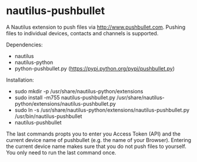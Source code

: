 # nautilus-pushbullet
A Nautilus extension to push files via http://www.pushbullet.com. Pushing files to individual devices, contacts and channels is supported.

Dependencies:
* nautilus
* nautilus-python
* python-pushbullet.py (https://pypi.python.org/pypi/pushbullet.py)

Installation:
 * sudo mkdir -p /usr/share/nautilus-python/extensions
 * sudo install -m755 nautilus-pushbullet.py /usr/share/nautilus-python/extensions/nautilus-pushbullet.py
 * sudo ln -s /usr/share/nautilus-python/extensions/nautilus-pushbullet.py /usr/bin/nautilus-pushbullet
 * nautilus-pushbullet

The last commands propts you to enter you Access Token (API) and the current device name of pushbullet (e.g. the name of your Browser).
Entering the current device name makes sure that you do not push files to yourself.
You only need to run the last command once.
 
